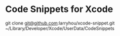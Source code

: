 Code Snippets for Xcode
=============

git clone git@github.com:larryhou/xcode-snippet.git ~/Library/Developer/Xcode/UserData/CodeSnippets
